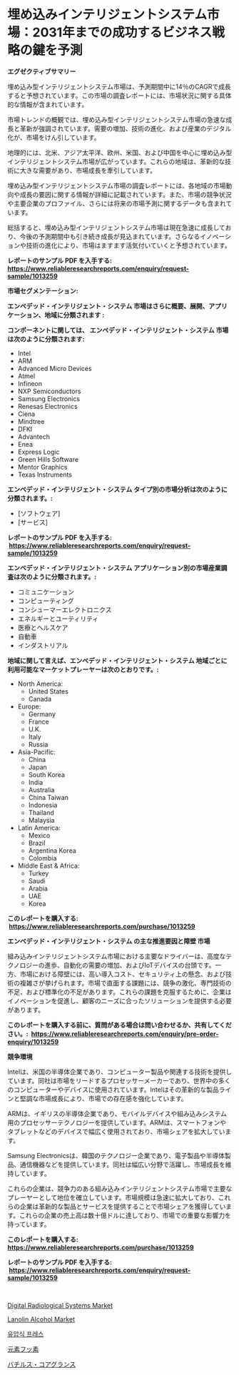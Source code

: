 <p><h1>埋め込みインテリジェントシステム市場：2031年までの成功するビジネス戦略の鍵を予測</h1></p><p><strong>エグゼクティブサマリー</strong></p>
<p><p>埋め込み型インテリジェントシステム市場は、予測期間中に14％のCAGRで成長すると予想されています。この市場の調査レポートには、市場状況に関する具体的な情報が含まれています。</p><p>市場トレンドの概観では、埋め込み型インテリジェントシステム市場の急速な成長と革新が強調されています。需要の増加、技術の進化、および産業のデジタル化が、市場をけん引しています。</p><p>地理的には、北米、アジア太平洋、欧州、米国、および中国を中心に埋め込み型インテリジェントシステム市場が広がっています。これらの地域は、革新的な技術に大きな需要があり、市場成長を牽引しています。</p><p>埋め込み型インテリジェントシステム市場の調査レポートには、各地域の市場動向や成長の要因に関する情報が詳細に記載されています。また、市場の競争状況や主要企業のプロファイル、さらには将来の市場予測に関するデータも含まれています。</p><p>総括すると、埋め込み型インテリジェントシステム市場は現在急速に成長しており、今後の予測期間中も引き続き成長が見込まれています。さらなるイノベーションや技術の進化により、市場はますます活気付いていくと予想されています。</p></p>
<p><strong>レポートのサンプル PDF を入手する: <a href="https://www.reliableresearchreports.com/enquiry/request-sample/1013259">https://www.reliableresearchreports.com/enquiry/request-sample/1013259</a></strong></p>
<p><strong>市場セグメンテーション:</strong></p>
<p><strong> エンベデッド・インテリジェント・システム 市場はさらに概要、展開、アプリケーション、地域に分類されます :</strong></p>
<p><strong>コンポーネントに関しては、 エンベデッド・インテリジェント・システム 市場は次のように分類されます: &nbsp;</strong></p>
<p><ul><li>Intel</li><li>ARM</li><li>Advanced Micro Devices</li><li>Atmel</li><li>Infineon</li><li>NXP Semiconductors</li><li>Samsung Electronics</li><li>Renesas Electronics</li><li>Ciena</li><li>Mindtree</li><li>DFKI</li><li>Advantech</li><li>Enea</li><li>Express Logic</li><li>Green Hills Software</li><li>Mentor Graphics</li><li>Texas Instruments</li></ul></p>
<p><strong> エンベデッド・インテリジェント・システム タイプ別の市場分析は次のように分類されます。:</strong></p>
<p><ul><li>[ソフトウェア]</li><li>[サービス]</li></ul></p>
<p><strong>レポートのサンプル PDF を入手する: &nbsp;<a href="https://www.reliableresearchreports.com/enquiry/request-sample/1013259">https://www.reliableresearchreports.com/enquiry/request-sample/1013259</a></strong></p>
<p><strong> エンベデッド・インテリジェント・システム アプリケーション別の市場産業調査は次のように分類されます。:</strong></p>
<p><ul><li>コミュニケーション</li><li>コンピューティング</li><li>コンシューマーエレクトロニクス</li><li>エネルギーとユーティリティ</li><li>医療とヘルスケア</li><li>自動車</li><li>インダストリアル</li></ul></p>
<p><strong>地域に関して言えば、エンベデッド・インテリジェント・システム 地域ごとに利用可能なマーケットプレーヤーは次のとおりです。:</strong></p>
<p><ul>
    <li>
        North America:
        <ul>
            <li>United States</li>
            <li>Canada</li>
        </ul>
    </li>
    <li>
        Europe:
        <ul>
            <li>Germany</li>
            <li>France</li>
            <li>U.K.</li>
            <li>Italy</li>
            <li>Russia</li>
        </ul>
    </li>
    <li>
        Asia-Pacific:
        <ul>
            <li>China</li>
            <li>Japan</li>
            <li>South Korea</li>
            <li>India</li>
            <li>Australia</li>
            <li>China Taiwan</li>
            <li>Indonesia</li>
            <li>Thailand</li>
            <li>Malaysia</li>
        </ul>
    </li>
    <li>
        Latin America:
        <ul>
            <li>Mexico</li>
            <li>Brazil</li>
            <li>Argentina Korea</li>
            <li>Colombia</li>
        </ul>
    </li>
    <li>
        Middle East & Africa:
        <ul>
            <li>Turkey</li>
            <li>Saudi</li>
            <li>Arabia</li>
            <li>UAE</li>
            <li>Korea</li>
        </ul>
    </li>
    </ul></p>
<p><strong>このレポートを購入する: &nbsp;<a href="https://www.reliableresearchreports.com/purchase/1013259">https://www.reliableresearchreports.com/purchase/1013259</a></strong></p>
<p><strong>エンベデッド・インテリジェント・システム の主な推進要因と障壁 市場</strong></p>
<p><p>組み込みインテリジェントシステム市場における主要なドライバーは、高度なテクノロジーの進歩、自動化の需要の増加、およびIoTデバイスの台頭です。一方、市場における障壁には、高い導入コスト、セキュリティ上の懸念、および技術の複雑さが挙げられます。市場で直面する課題には、競争の激化、専門技術の不足、および標準化の不足があります。これらの課題を克服するために、企業はイノベーションを促進し、顧客のニーズに合ったソリューションを提供する必要があります。</p></p>
<p><strong>このレポートを購入する前に、質問がある場合は問い合わせるか、共有してください。:&nbsp; <a href="https://www.reliableresearchreports.com/enquiry/pre-order-enquiry/1013259">https://www.reliableresearchreports.com/enquiry/pre-order-enquiry/1013259</a></strong></p>
<p><strong>競争環境</strong></p>
<p><p>Intelは、米国の半導体企業であり、コンピューター製品や関連する技術を提供しています。同社は市場をリードするプロセッサーメーカーであり、世界中の多くのコンピューターやデバイスに使用されています。Intelはその革新的な製品ラインと堅調な市場成長により、市場での存在感を強化しています。</p><p>ARMは、イギリスの半導体企業であり、モバイルデバイスや組み込みシステム用のプロセッサーテクノロジーを提供しています。ARMは、スマートフォンやタブレットなどのデバイスで幅広く使用されており、市場シェアを拡大しています。</p><p>Samsung Electronicsは、韓国のテクノロジー企業であり、電子製品や半導体製品、通信機器などを提供しています。同社は幅広い分野で活躍し、市場成長を維持しています。</p><p>これらの企業は、競争力のある組み込みインテリジェントシステム市場で主要なプレーヤーとして地位を確立しています。市場規模は急速に拡大しており、これらの企業は革新的な製品とサービスを提供することで市場シェアを獲得しています。これらの企業の売上高は数十億ドルに達しており、市場での重要な影響力を持っています。</p></p>
<p><strong>このレポートを購入する: &nbsp; <a href="https://www.reliableresearchreports.com/purchase/1013259">https://www.reliableresearchreports.com/purchase/1013259</a></strong></p>
<p><strong>レポートのサンプル PDF を入手する: &nbsp;<a href="https://www.reliableresearchreports.com/enquiry/request-sample/1013259">https://www.reliableresearchreports.com/enquiry/request-sample/1013259</a></strong><strong></strong></p>
<p>&nbsp;</p>
<p><p><a href="https://issuu.com/reportprime-2/docs/digital-radiological-systems-market-size-2030.pptx">Digital Radiological Systems Market</a></p><p><a href="https://github.com/globismark/Market-Research-Report-List-2/blob/main/lanolin-alcohol-market.md">Lanolin Alcohol Market</a></p><p><a href="https://medium.com/@felipegrrady654556/%EC%9C%A0%EC%95%95-%ED%94%84%EB%A0%88%EC%8A%A4-%EC%8B%9C%EC%9E%A5-%EB%B3%B4%EA%B3%A0%EC%84%9C%EB%8A%94-%EC%9D%B4-%EC%8B%9C%EC%9E%A5%EC%9D%98-%EC%B5%9C%EC%8B%A0-%ED%8A%B8%EB%A0%8C%EB%93%9C%EC%99%80-%EC%84%B1%EC%9E%A5-%EA%B8%B0%ED%9A%8C%EB%A5%BC-%EB%B3%B4%EC%97%AC%EC%A4%8D%EB%8B%88%EB%8B%A4-981aef4f9376">유압식 프레스</a></p><p><a href="https://github.com/bevdtkn4419963/Market-Research-Report-List-1/blob/main/4654323194183.md">元素フッ素</a></p><p><a href="https://medium.com/@rodhoppe07/%E3%83%90%E3%82%B7%E3%83%A9%E3%82%B9%E3%82%B3%E3%82%A2%E3%82%B0%E3%83%A9%E3%83%B3%E5%B8%82%E5%A0%B4-2031%E5%B9%B4%E3%81%BE%E3%81%A7%E3%81%AE%E3%83%88%E3%83%AC%E3%83%B3%E3%83%89-%E4%BA%88%E6%B8%AC-%E7%AB%B6%E4%BA%89%E5%88%86%E6%9E%90-8a45ce48b10f">バチルス・コアグランス</a></p></p>